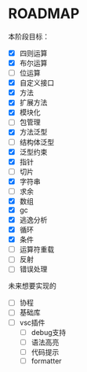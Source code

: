 # ROADMAP

本阶段目标：  
- [x] 四则运算
- [x] 布尔运算
- [ ] 位运算
- [x] 自定义接口
- [x] 方法
- [x] 扩展方法
- [x] 模块化
- [ ] 包管理
- [x] 方法泛型
- [ ] 结构体泛型
- [x] 泛型约束
- [x] 指针
- [ ] 切片
- [x] 字符串
- [ ] 求余
- [x] 数组
- [x] gc
- [x] 逃逸分析
- [x] 循环
- [x] 条件
- [ ] 运算符重载
- [ ] 反射
- [ ] 错误处理

未来想要实现的
- [ ] 协程
- [ ] 基础库
- [ ] vsc插件
  - [ ] debug支持
  - [ ] 语法高亮
  - [ ] 代码提示
  - [ ] formatter

